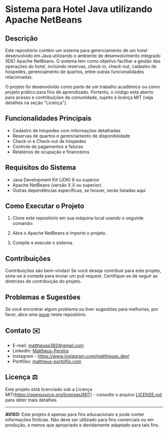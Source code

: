 # Sistema para Hotel Java utilizando Apache NetBeans


## Descrição

Este repositório contém um sistema para gerenciamento de um hotel desenvolvido em Java utilizando o ambiente de desenvolvimento integrado (IDE) Apache NetBeans. O sistema tem como objetivo facilitar a gestão das operações do hotel, incluindo reservas, check-in, check-out, cadastro de hóspedes, gerenciamento de quartos, entre outras funcionalidades relacionadas.

O projeto foi desenvolvido como parte de um trabalho acadêmico ou como projeto prático para fins de aprendizado. Portanto, o código está aberto para acesso e contribuições da comunidade, sujeito à licença MIT (veja detalhes na seção "Licença").

## Funcionalidades Principais

- Cadastro de hóspedes com informações detalhadas
- Reservas de quartos e gerenciamento de disponibilidade
- Check-in e Check-out de hóspedes
- Controle de pagamentos e faturas
- Relatórios de ocupação e financeiros

## Requisitos do Sistema

- Java Development Kit (JDK) 8 ou superior
- Apache NetBeans (versão X.X ou superior)
- Outras dependências específicas, se houver, serão listadas aqui

## Como Executar o Projeto

1. Clone este repositório em sua máquina local usando o seguinte comando:


2. Abra o Apache NetBeans e importe o projeto.

3. Compile e execute o sistema.

## Contribuições

Contribuições são bem-vindas! Se você deseja contribuir para este projeto, sinta-se à vontade para enviar um pull request. Certifique-se de seguir as diretrizes de contribuição do projeto.

## Problemas e Sugestões

Se você encontrar algum problema ou tiver sugestões para melhorias, por favor, abra uma [issue](https://github.com/mattheusp/SistemaHotel) neste repositório.

## Contato ✉️

- E-mail: mattheusp382@gmail.com
- LinkedIn: [Mattheus-Pereira](https://www.linkedin.com/in/mattheuspereira/)
- Instagram - https://www.instagram.com/mattheusp_dev/
- Portfólio: [mattheus-portoflio.com](https://mattheusp-portfolio.vercel.app/?vercelToolbarCode=q89Jf0X1nPzxRLO)

## Licença ⚖️

Este projeto está licenciado sob a Licença MIT(https://opensource.org/licenses/MIT) - consulte o arquivo [LICENSE.md](LICENSE.md) para obter mais detalhes.

---

**AVISO:** Este projeto é apenas para fins educacionais e pode conter informações fictícias. Não deve ser utilizado para fins comerciais ou em produção, a menos que apropriado e devidamente adaptado para tais fins.
